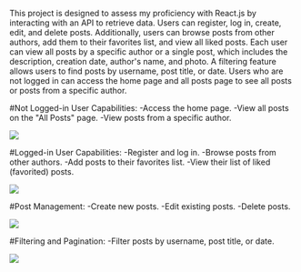 This project is designed to assess my proficiency with React.js by
interacting with an API to retrieve data. Users can register, log in,
create, edit, and delete posts. Additionally, users can browse posts
from other authors, add them to their favorites list, and view all liked
posts. Each user can view all posts by a specific author or a single
post, which includes the description, creation date, author's name, and
photo. A filtering feature allows users to find posts by username, post
title, or date. Users who are not logged in can access the home page and
all posts page to see all posts or posts from a specific author.

#Not Logged-in User Capabilities:
-Access the home page.
-View all posts on the "All Posts" page.
-View posts from a specific author.

![](./gifs/1-offline-user.gif)

#Logged-in User Capabilities:
-Register and log in.
-Browse posts from other authors.
-Add posts to their favorites list.
-View their list of liked (favorited) posts.

![](./gifs/2-regiter-login-add-remove-fav.gif)

#Post Management:
-Create new posts.
-Edit existing posts.
-Delete posts.

![](./gifs/3-create-update-delete-post.gif)

#Filtering and Pagination:
-Filter posts by username, post title, or date.

![](./gifs/4-filter-search-open-post-by-author-logout.gif)

